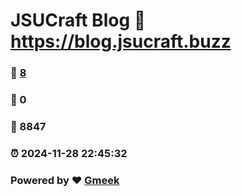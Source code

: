# JSUCraft Blog :link: https://blog.jsucraft.buzz 
### :page_facing_up: [8](https://blog.jsucraft.buzz/tag.html) 
### :speech_balloon: 0 
### :hibiscus: 8847 
### :alarm_clock: 2024-11-28 22:45:32 
### Powered by :heart: [Gmeek](https://github.com/Meekdai/Gmeek)
